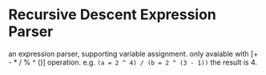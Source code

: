 # Recursive Descent Expression Parser
an expression parser, supporting variable assignment.
only avaiable with [+ - * / % ^ ()] operation.
e.g.
`(a = 2 ^ 4) / (b = 2 ^ (3 - 1))`
the result is 4.